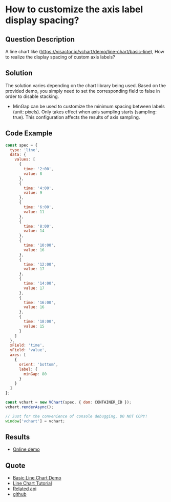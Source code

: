 # How to customize the axis label display spacing?

## Question Description

A line chart like (https://visactor.io/vchart/demo/line-chart/basic-line),
How to realize the display spacing of custom axis labels?

## Solution

The solution varies depending on the chart library being used. Based on the provided demo, you simply need to set the corresponding field to false in order to disable stacking.

- MinGap can be used to customize the minimum spacing between labels (unit: pixels). Only takes effect when axis sampling starts (sampling: true). This configuration affects the results of axis sampling.

## Code Example

```javascript livedemo
const spec = {
  type: 'line',
  data: {
    values: [
      {
        time: '2:00',
        value: 8
      },
      {
        time: '4:00',
        value: 9
      },
      {
        time: '6:00',
        value: 11
      },
      {
        time: '8:00',
        value: 14
      },
      {
        time: '10:00',
        value: 16
      },
      {
        time: '12:00',
        value: 17
      },
      {
        time: '14:00',
        value: 17
      },
      {
        time: '16:00',
        value: 16
      },
      {
        time: '18:00',
        value: 15
      }
    ]
  },
  xField: 'time',
  yField: 'value',
  axes: [
    {
      orient: 'bottom',
      label: {
        minGap: 80
      }
    }
  ]
};

const vchart = new VChart(spec, { dom: CONTAINER_ID });
vchart.renderAsync();

// Just for the convenience of console debugging, DO NOT COPY!
window['vchart'] = vchart;
```

## Results

- [Online demo](https://codesandbox.io/s/customize-axis-label-spacing-9ml6nv)

## Quote

- [Basic Line Chart Demo](https://www.visactor.io/vchart/demo/line-chart/basic-line)
- [Line Chart Tutorial](https://www.visactor.io/vchart/guide/tutorial_docs/Chart_Types/Line)
- [Related api](https://www.visactor.io/vchart/option/lineChart#axes-band.label.minGap)
- [github](https://github.com/VisActor/VChart)
